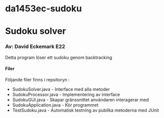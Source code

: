 # da1453ec-sudoku

# Sudoku solver
### Av: David Eckemark E22
Detta program löser ett sudoku genom backtracking 
#### Filer
Följande filer finns i repsitoryn :
- SudokuSolver.java - Interface med alla metoder
- SudokuProcessor.java - Implementering av interface
- SudokuGUI.java - Skapar gränssnittet användaren interagerar med
- SudokuApplication.java - Kör programmet
- TestSudoku.java - Automatisk testning av publika metoderna med JUnit 
